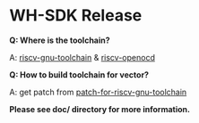 # WH-SDK Release

**Q: Where is the toolchain?**

A: [riscv-gnu-toolchain](https://github.com/riscv/riscv-gnu-toolchain) & [riscv-openocd](https://github.com/riscv/riscv-openocd)

**Q: How to build toolchain for vector?**

A: get patch from [patch-for-riscv-gnu-toolchain](https://github.com/UCTECHIP/patch-for-riscv-gnu-toolchain)

**Please see doc/ directory for more information.**
